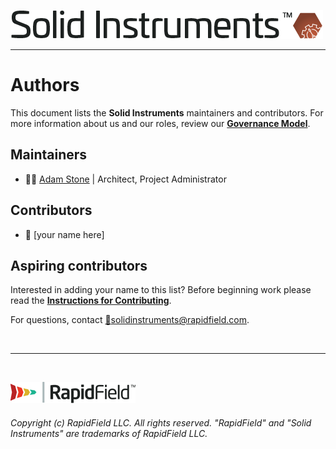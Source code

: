 <!--
Copyright (c) RapidField LLC. Licensed under the MIT License. See LICENSE.txt in the project root for license information.
-->

[![Solid Instruments](SolidInstruments.Logo.Color.Transparent.500w.png)](README.md)
- - -

# Authors

This document lists the **Solid Instruments** maintainers and contributors. For more information about us and our roles, review our [**Governance Model**](GOVERNANCE.md).

## Maintainers

* :man_technologist: [Adam Stone](https://github.com/adamjstone) | Architect, Project Administrator

## Contributors

* :bust_in_silhouette: [your name here]

## Aspiring contributors

Interested in adding your name to this list? Before beginning work please read the [**Instructions for Contributing**](CONTRIBUTING.md).

For questions, contact [:email:solidinstruments@rapidfield.com](mailto:solidinstruments@rapidfield.com).

<br />

- - -

<br />

[![RapidField](RapidField.Logo.Color.Black.Transparent.200w.png)](https://www.rapidfield.com)

###### Copyright (c) RapidField LLC. All rights reserved. "RapidField" and "Solid Instruments" are trademarks of RapidField LLC.
